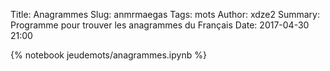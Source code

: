 Title: Anagrammes
Slug: anmrmaegas
Tags: mots
Author: xdze2
Summary:  Programme pour trouver les anagrammes du Français
Date: 2017-04-30 21:00

{% notebook jeudemots/anagrammes.ipynb %}
